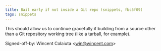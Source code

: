 ```yaml
---
title: Bail early if not inside a Git repo (snippets, fbc5f09)
tags: snippets
---
```


This should allow us to continue gracefully if building from a source other than a Git repository working tree (like a tarball, for example).

Signed-off-by: Wincent Colaiuta &lt;win@wincent.com&gt;
